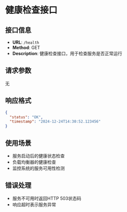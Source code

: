 # 健康检查接口

## 接口信息
- **URL**: `/health`
- **Method**: GET
- **Description**: 健康检查接口，用于检查服务是否正常运行

## 请求参数
无

## 响应格式
```json
{
  "status": "OK",
  "timestamp": "2024-12-24T14:30:52.123456"
}
```

## 使用场景
- 服务启动后的健康状态检查
- 负载均衡器的健康检查
- 监控系统的服务可用性检测

## 错误处理
- 服务不可用时返回HTTP 503状态码
- 响应超时表示服务异常
